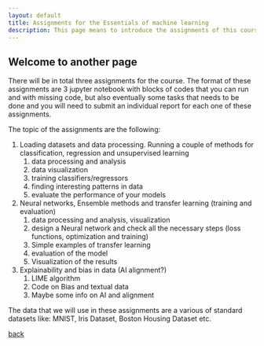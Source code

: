 ```yaml
---
layout: default
title: Assignments for the Essentials of machine learning
description: This page means to introduce the assignments of this course and gives all the details of how the assessments for these assignments will take place.
---
```


## Welcome to another page

There will be in total three assignments for the course. The format of these assignments are 3 jupyter notebook with blocks of codes that you can run and with missing code, but also eventually some tasks that needs to be done and you will need to submit an individual report for each one of these assignments.

The topic of the assignments are the following:


1. Loading datasets and data processing. Running a couple of methods for classification, regression and unsupervised learning
   1. data processing and analysis
   2. data visualization
   3. training classifiers/regressors
   4. finding interesting patterns in data
   5. evaluate the performance of your models
2. Neural networks, Ensemble methods and transfer learning (training and evaluation)
   1. data processing and analysis, visualization
   2. design a Neural network and check all the necessary steps (loss functions, optimization and training)
   3. Simple examples of transfer learning
   3. evaluation of the model
   4. Visualization of the results
3. Explainability and bias in data (AI alignment?)
   1. LIME algorithm
   2. Code on Bias and textual data
   3. Maybe some info on AI and alignment

The data that we will use in these assignments are a various of standard datasets like: MNIST, Iris Dataset, Boston Housing Dataset etc.

[back](./)
